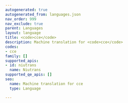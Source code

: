 ```yaml
---
autogenerated: true
autogenerated_from: languages.json
nav_order: 999
nav_exclude: true
parent: Languages
layout: language
title: <code>cce</code>
description: Machine translation for <code>cce</code>
codes:
- cce
family: []
supported_apis:
- id: niutrans
  name: Niutrans
supported_qe_apis: []
seo:
  name: Machine translation for cce
  type: Language

---
```


